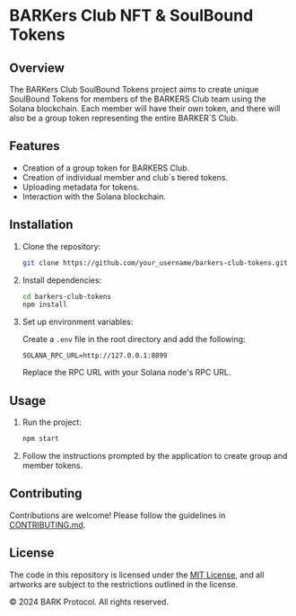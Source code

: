 # BARKers Club NFT & SoulBound Tokens

## Overview
The BARKers Club SoulBound Tokens project aims to create unique SoulBound Tokens for members of the BARKERS Club team using the Solana blockchain. Each member will have their own token, and there will also be a group token representing the entire BARKER´S Club.

## Features
- Creation of a group token for BARKERS Club.
- Creation of individual member and club´s tiered tokens.
- Uploading metadata for tokens.
- Interaction with the Solana blockchain.



## Installation
1. Clone the repository:

   ```bash
   git clone https://github.com/your_username/barkers-club-tokens.git
   ```

2. Install dependencies:

   ```bash
   cd barkers-club-tokens
   npm install
   ```

3. Set up environment variables:

   Create a `.env` file in the root directory and add the following:

   ```
   SOLANA_RPC_URL=http://127.0.0.1:8899
   ```

   Replace the RPC URL with your Solana node's RPC URL.

## Usage
1. Run the project:

   ```bash
   npm start
   ```

2. Follow the instructions prompted by the application to create group and member tokens.

## Contributing
Contributions are welcome! Please follow the guidelines in [CONTRIBUTING.md](CONTRIBUTING.md).

## License
The code in this repository is licensed under the [MIT License](LICENSE), and all artworks are subject to the restrictions outlined in the license.

© 2024 BARK Protocol. All rights reserved. 